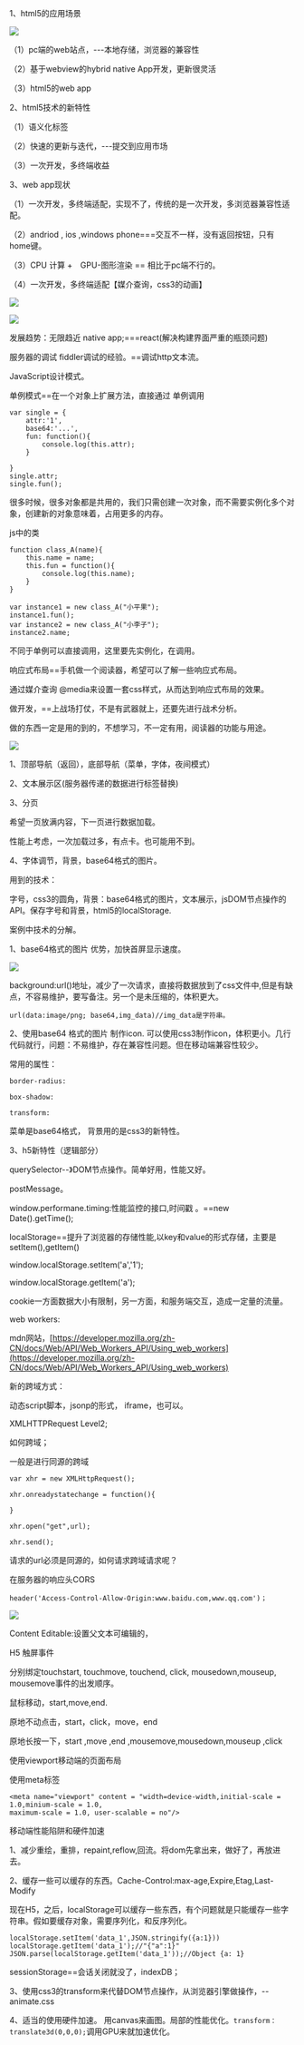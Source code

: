 1、html5的应用场景

![](http://i.imgur.com/VR3kYSj.jpg)

（1）pc端的web站点，---本地存储，浏览器的兼容性

（2）基于webview的hybrid native App开发，更新很灵活

（3）html5的web app  


2、html5技术的新特性

（1）语义化标签

（2）快速的更新与迭代，---提交到应用市场

（3）一次开发，多终端收益

3、web app现状

（1）一次开发，多终端适配，实现不了，传统的是一次开发，多浏览器兼容性适配。

（2）andriod , ios ,windows phone===交互不一样，没有返回按钮，只有home键。

（3）CPU 计算 +　GPU-图形渲染 == 相比于pc端不行的。

（4）一次开发，多终端适配【媒介查询，css3的动画】

![](http://i.imgur.com/YVaxy2R.jpg)

![](http://i.imgur.com/wZ8rjjo.jpg)

发展趋势：无限趋近 native app;===react(解决构建界面严重的瓶颈问题)

服务器的调试 fiddler调试的经验。==调试http文本流。

JavaScript设计模式。

单例模式==在一个对象上扩展方法，直接通过 单例调用

	var single = {
	    attr:'1',
		base64:'...',
	    fun: function(){
		    console.log(this.attr);
		}
		
	}
	single.attr;
	single.fun();

很多时候，很多对象都是共用的，我们只需创建一次对象，而不需要实例化多个对象，创建新的对象意味着，占用更多的内存。

js中的类

	function class_A(name){
	    this.name = name;
		this.fun = function(){
			console.log(this.name);
		}
	}
	
	var instance1 = new class_A("小平果");
	instance1.fun();
	var instance2 = new class_A("小李子");
	instance2.name;
不同于单例可以直接调用，这里要先实例化，在调用。

响应式布局==手机做一个阅读器，希望可以了解一些响应式布局。

通过媒介查询  @media来设置一套css样式，从而达到响应式布局的效果。


做开发，==上战场打仗，不是有武器就上，还要先进行战术分析。

做的东西一定是用的到的，不想学习，不一定有用，阅读器的功能与用途。

![](http://i.imgur.com/kdCq3ms.jpg)


1、顶部导航（返回），底部导航（菜单，字体，夜间模式）

2、文本展示区(服务器传递的数据进行标签替换)


3、分页

希望一页放满内容，下一页进行数据加载。

性能上考虑，一次加载过多，有点卡。也可能用不到。

4、字体调节，背景，base64格式的图片。


用到的技术：

字号，css3的圆角，背景：base64格式的图片，文本展示，jsDOM节点操作的API。保存字号和背景，html5的localStorage.



案例中技术的分解。


1、base64格式的图片
优势，加快首屏显示速度。

![](http://i.imgur.com/m1TQy8T.jpg)

background:url()地址，减少了一次请求，直接将数据放到了css文件中,但是有缺点，不容易维护，要写备注。另一个是未压缩的，体积更大。

	url(data:image/png; base64,img_data)//img_data是字符串。


2、使用base64 格式的图片 制作icon. 可以使用css3制作icon，体积更小。几行代码就行，问题：不易维护，存在兼容性问题。但在移动端兼容性较少。

常用的属性：

	border-radius:
	
	box-shadow:
	
	transform:

菜单是base64格式， 背景用的是css3的新特性。


3、h5新特性（逻辑部分）

querySelector--》DOM节点操作。简单好用，性能又好。

postMessage。

window.performane.timing:性能监控的接口,时间戳 。==new Date().getTime();

localStorage==提升了浏览器的存储性能,以key和value的形式存储，主要是setItem(),getItem()

window.localStorage.setItem('a','1');

window.localStorage.getItem('a');

cookie一方面数据大小有限制，另一方面，和服务端交互，造成一定量的流量。


web workers:

mdn网站，[https://developer.mozilla.org/zh-CN/docs/Web/API/Web_Workers_API/Using_web_workers](https://developer.mozilla.org/zh-CN/docs/Web/API/Web_Workers_API/Using_web_workers)

新的跨域方式：

动态script脚本，jsonp的形式， iframe，也可以。

XMLHTTPRequest Level2;

如何跨域；

一般是进行同源的跨域

	var xhr = new XMLHttpRequest();
	
	xhr.onreadystatechange = function(){
	
	}
	
	xhr.open("get",url);
	
	xhr.send();

请求的url必须是同源的，如何请求跨域请求呢？

在服务器的响应头CORS

	header('Access-Control-Allow-Origin:www.baidu.com,www.qq.com')；


![](http://i.imgur.com/msgARLh.jpg)


Content Editable:设置父文本可编辑的，

H5 触屏事件

分别绑定touchstart, touchmove, touchend, click, mousedown,mouseup, mousemove事件的出发顺序。


鼠标移动，start,move,end.

原地不动点击，start，click，move，end

原地长按一下，start ,move ,end ,mousemove,mousedown,mouseup ,click


使用viewport移动端的页面布局

使用meta标签

	<meta name="viewport" content = "width=device-width,initial-scale = 1.0,minium-scale = 1.0, 
	maximum-scale = 1.0, user-scalable = no"/>

移动端性能陷阱和硬件加速

1、减少重绘，重排，repaint,reflow,回流。将dom先拿出来，做好了，再放进去。

2、缓存一些可以缓存的东西。Cache-Control:max-age,Expire,Etag,Last-Modify

现在H5，之后，localStorage可以缓存一些东西，有个问题就是只能缓存一些字符串。假如要缓存对象，需要序列化，和反序列化。

	localStorage.setItem('data_1',JSON.stringify({a:1}))
	localStorage.getItem('data_1');//"{"a":1}"
	JSON.parse(localStorage.getItem('data_1'));//Object {a: 1}

sessionStorage==会话关闭就没了，indexDB；

3、使用css3的transform来代替DOM节点操作，从浏览器引擎做操作，--animate.css

4、适当的使用硬件加速。 用canvas来画图。局部的性能优化。`transform：translate3d(0,0,0);`调用GPU来就加速优化。














